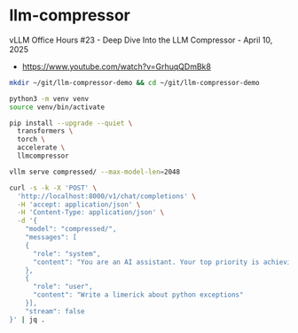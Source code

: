 # llm-compressor

vLLM Office Hours #23 - Deep Dive Into the LLM Compressor - April 10, 2025
- https://www.youtube.com/watch?v=GrhuqQDmBk8

```bash
mkdir ~/git/llm-compressor-demo && cd ~/git/llm-compressor-demo

python3 -m venv venv
source venv/bin/activate

pip install --upgrade --quiet \
  transformers \
  torch \
  accelerate \
  llmcompressor  

vllm serve compressed/ --max-model-len=2048

curl -s -k -X 'POST' \
  'http://localhost:8000/v1/chat/completions' \
  -H 'accept: application/json' \
  -H 'Content-Type: application/json' \
  -d '{
    "model": "compressed/",
    "messages": [
    {
      "role": "system",
      "content": "You are an AI assistant. Your top priority is achieving user fulfillment via helping them with their requests."
    },
    {
      "role": "user",
      "content": "Write a limerick about python exceptions"
    }],
    "stream": false
}' | jq .
```
